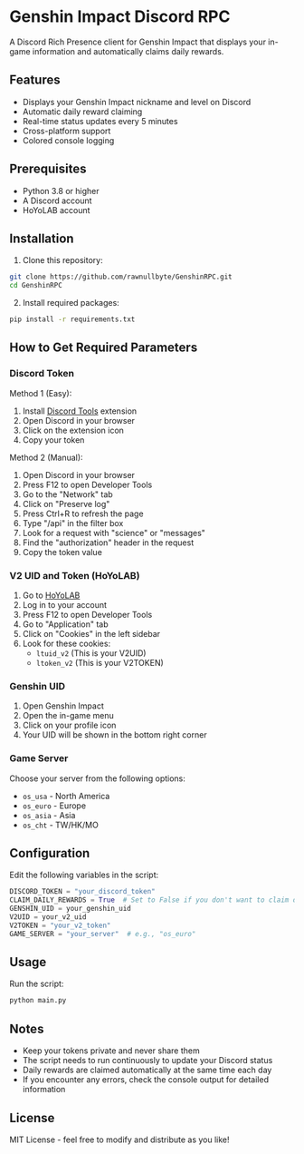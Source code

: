 
# Genshin Impact Discord RPC

A Discord Rich Presence client for Genshin Impact that displays your in-game information and automatically claims daily rewards.

## Features

- Displays your Genshin Impact nickname and level on Discord
- Automatic daily reward claiming
- Real-time status updates every 5 minutes
- Cross-platform support
- Colored console logging

## Prerequisites

- Python 3.8 or higher
- A Discord account
- HoYoLAB account

## Installation

1. Clone this repository:
```bash
git clone https://github.com/rawnullbyte/GenshinRPC.git
cd GenshinRPC
```

2. Install required packages:
```bash
pip install -r requirements.txt
```

## How to Get Required Parameters

### Discord Token

Method 1 (Easy):
1. Install [Discord Tools](https://chromewebstore.google.com/detail/discord-tools/encmchanjcanmoijgilfplklckhidnhh) extension
2. Open Discord in your browser
3. Click on the extension icon
4. Copy your token

Method 2 (Manual):
1. Open Discord in your browser
2. Press F12 to open Developer Tools
3. Go to the "Network" tab
4. Click on "Preserve log"
5. Press Ctrl+R to refresh the page
6. Type "/api" in the filter box
7. Look for a request with "science" or "messages"
8. Find the "authorization" header in the request
9. Copy the token value

### V2 UID and Token (HoYoLAB)
1. Go to [HoYoLAB](https://www.hoyolab.com/)
2. Log in to your account
3. Press F12 to open Developer Tools
4. Go to "Application" tab
5. Click on "Cookies" in the left sidebar
6. Look for these cookies:
   - `ltuid_v2` (This is your V2UID)
   - `ltoken_v2` (This is your V2TOKEN)

### Genshin UID
1. Open Genshin Impact
2. Open the in-game menu
3. Click on your profile icon
4. Your UID will be shown in the bottom right corner

### Game Server
Choose your server from the following options:
- `os_usa` - North America
- `os_euro` - Europe
- `os_asia` - Asia
- `os_cht` - TW/HK/MO

## Configuration

Edit the following variables in the script:

```python
DISCORD_TOKEN = "your_discord_token"
CLAIM_DAILY_REWARDS = True  # Set to False if you don't want to claim daily rewards
GENSHIN_UID = your_genshin_uid
V2UID = your_v2_uid
V2TOKEN = "your_v2_token"
GAME_SERVER = "your_server"  # e.g., "os_euro"
```

## Usage

Run the script:
```bash
python main.py
```

## Notes

- Keep your tokens private and never share them
- The script needs to run continuously to update your Discord status
- Daily rewards are claimed automatically at the same time each day
- If you encounter any errors, check the console output for detailed information

## License

MIT License - feel free to modify and distribute as you like!
